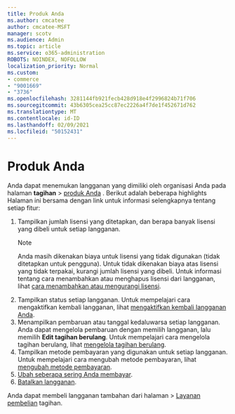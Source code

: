 ```yaml
---
title: Produk Anda
ms.author: cmcatee
author: cmcatee-MSFT
manager: scotv
ms.audience: Admin
ms.topic: article
ms.service: o365-administration
ROBOTS: NOINDEX, NOFOLLOW
localization_priority: Normal
ms.custom:
- commerce
- "9001669"
- "3736"
ms.openlocfilehash: 3281144fb921fecb428d918e4f2996824b71f706
ms.sourcegitcommit: 43b6305cea25cc87ec2226a4f7de1f452671d762
ms.translationtype: MT
ms.contentlocale: id-ID
ms.lasthandoff: 02/09/2021
ms.locfileid: "50152431"
---
```

# <a name="your-products"></a>Produk Anda

Anda dapat menemukan langganan yang dimiliki oleh organisasi Anda pada halaman **tagihan**  >  [produk Anda](https://go.microsoft.com/fwlink/p/?linkid=842054) . Berikut adalah beberapa highlights Halaman ini bersama dengan link untuk informasi selengkapnya tentang setiap fitur:

1. Tampilkan jumlah lisensi yang ditetapkan, dan berapa banyak lisensi yang dibeli untuk setiap langganan.
    > [!NOTE]
    > Anda masih dikenakan biaya untuk lisensi yang tidak digunakan (tidak ditetapkan untuk pengguna). Untuk tidak dikenakan biaya atas lisensi yang tidak terpakai, kurangi jumlah lisensi yang dibeli. Untuk informasi tentang cara menambahkan atau menghapus lisensi dari langganan, lihat [cara menambahkan atau mengurangi lisensi](https://docs.microsoft.com/alchemyinsights/how-to-add-or-reduce-licenses).
2. Tampilkan status setiap langganan. Untuk mempelajari cara mengaktifkan kembali langganan, lihat [mengaktifkan kembali langganan Anda](reactivate-your-subscription.md).
3. Menampilkan pembaruan atau tanggal kedaluwarsa setiap langganan. Anda dapat mengelola pembaruan dengan memilih langganan, lalu memilih **Edit tagihan berulang**. Untuk mempelajari cara mengelola tagihan berulang, lihat [mengelola tagihan berulang](manage-auto-renewal.md).
4. Tampilkan metode pembayaran yang digunakan untuk setiap langganan. Untuk mempelajari cara mengubah metode pembayaran, lihat [mengubah metode pembayaran](change-payment-method.md).
5. [Ubah seberapa sering Anda membayar](change-how-often-you-pay.md).
6. [Batalkan langganan](https://go.microsoft.com/fwlink/?linkid=2119113).

Anda dapat membeli langganan tambahan dari halaman   >  [Layanan pembelian](https://go.microsoft.com/fwlink/p/?linkid=868433) tagihan.